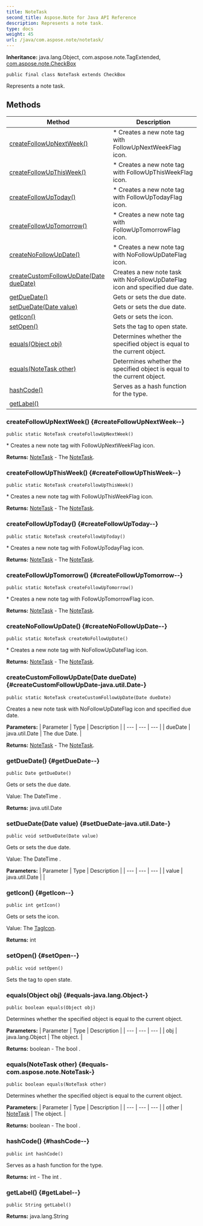 ```yaml
---
title: NoteTask
second_title: Aspose.Note for Java API Reference
description: Represents a note task.
type: docs
weight: 45
url: /java/com.aspose.note/notetask/
---
```


**Inheritance:**
java.lang.Object, com.aspose.note.TagExtended, [com.aspose.note.CheckBox](../../com.aspose.note/checkbox)
```
public final class NoteTask extends CheckBox
```

Represents a note task.
## Methods

| Method | Description |
| --- | --- |
| [createFollowUpNextWeek()](#createFollowUpNextWeek--) | \* Creates a new note tag with FollowUpNextWeekFlag icon. |
| [createFollowUpThisWeek()](#createFollowUpThisWeek--) | \* Creates a new note tag with FollowUpThisWeekFlag icon. |
| [createFollowUpToday()](#createFollowUpToday--) | \* Creates a new note tag with FollowUpTodayFlag icon. |
| [createFollowUpTomorrow()](#createFollowUpTomorrow--) | \* Creates a new note tag with FollowUpTomorrowFlag icon. |
| [createNoFollowUpDate()](#createNoFollowUpDate--) | \* Creates a new note tag with NoFollowUpDateFlag icon. |
| [createCustomFollowUpDate(Date dueDate)](#createCustomFollowUpDate-java.util.Date-) | Creates a new note task with NoFollowUpDateFlag icon and specified due date. |
| [getDueDate()](#getDueDate--) | Gets or sets the due date. |
| [setDueDate(Date value)](#setDueDate-java.util.Date-) | Gets or sets the due date. |
| [getIcon()](#getIcon--) | Gets or sets the icon. |
| [setOpen()](#setOpen--) | Sets the tag to open state. |
| [equals(Object obj)](#equals-java.lang.Object-) | Determines whether the specified object is equal to the current object. |
| [equals(NoteTask other)](#equals-com.aspose.note.NoteTask-) | Determines whether the specified object is equal to the current object. |
| [hashCode()](#hashCode--) | Serves as a hash function for the type. |
| [getLabel()](#getLabel--) |  |
### createFollowUpNextWeek() {#createFollowUpNextWeek--}
```
public static NoteTask createFollowUpNextWeek()
```


\* Creates a new note tag with FollowUpNextWeekFlag icon.

**Returns:**
[NoteTask](../../com.aspose.note/notetask) - The [NoteTask](../../com.aspose.note/notetask).
### createFollowUpThisWeek() {#createFollowUpThisWeek--}
```
public static NoteTask createFollowUpThisWeek()
```


\* Creates a new note tag with FollowUpThisWeekFlag icon.

**Returns:**
[NoteTask](../../com.aspose.note/notetask) - The [NoteTask](../../com.aspose.note/notetask).
### createFollowUpToday() {#createFollowUpToday--}
```
public static NoteTask createFollowUpToday()
```


\* Creates a new note tag with FollowUpTodayFlag icon.

**Returns:**
[NoteTask](../../com.aspose.note/notetask) - The [NoteTask](../../com.aspose.note/notetask).
### createFollowUpTomorrow() {#createFollowUpTomorrow--}
```
public static NoteTask createFollowUpTomorrow()
```


\* Creates a new note tag with FollowUpTomorrowFlag icon.

**Returns:**
[NoteTask](../../com.aspose.note/notetask) - The [NoteTask](../../com.aspose.note/notetask).
### createNoFollowUpDate() {#createNoFollowUpDate--}
```
public static NoteTask createNoFollowUpDate()
```


\* Creates a new note tag with NoFollowUpDateFlag icon.

**Returns:**
[NoteTask](../../com.aspose.note/notetask) - The [NoteTask](../../com.aspose.note/notetask).
### createCustomFollowUpDate(Date dueDate) {#createCustomFollowUpDate-java.util.Date-}
```
public static NoteTask createCustomFollowUpDate(Date dueDate)
```


Creates a new note task with NoFollowUpDateFlag icon and specified due date.

**Parameters:**
| Parameter | Type | Description |
| --- | --- | --- |
| dueDate | java.util.Date | The due Date. |

**Returns:**
[NoteTask](../../com.aspose.note/notetask) - The [NoteTask](../../com.aspose.note/notetask).
### getDueDate() {#getDueDate--}
```
public Date getDueDate()
```


Gets or sets the due date.

Value: The  DateTime .

**Returns:**
java.util.Date
### setDueDate(Date value) {#setDueDate-java.util.Date-}
```
public void setDueDate(Date value)
```


Gets or sets the due date.

Value: The  DateTime .

**Parameters:**
| Parameter | Type | Description |
| --- | --- | --- |
| value | java.util.Date |  |

### getIcon() {#getIcon--}
```
public int getIcon()
```


Gets or sets the icon.

Value: The [TagIcon](../../com.aspose.note.infrastructure/tagicon).

**Returns:**
int
### setOpen() {#setOpen--}
```
public void setOpen()
```


Sets the tag to open state.

### equals(Object obj) {#equals-java.lang.Object-}
```
public boolean equals(Object obj)
```


Determines whether the specified object is equal to the current object.

**Parameters:**
| Parameter | Type | Description |
| --- | --- | --- |
| obj | java.lang.Object | The object. |

**Returns:**
boolean - The  bool .
### equals(NoteTask other) {#equals-com.aspose.note.NoteTask-}
```
public boolean equals(NoteTask other)
```


Determines whether the specified object is equal to the current object.

**Parameters:**
| Parameter | Type | Description |
| --- | --- | --- |
| other | [NoteTask](../../com.aspose.note/notetask) | The object. |

**Returns:**
boolean - The  bool .
### hashCode() {#hashCode--}
```
public int hashCode()
```


Serves as a hash function for the type.

**Returns:**
int - The  int .
### getLabel() {#getLabel--}
```
public String getLabel()
```




**Returns:**
java.lang.String
